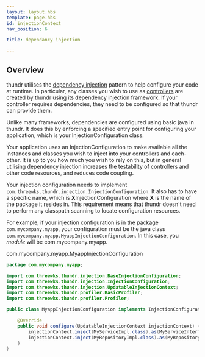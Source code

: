 ```yaml
---
layout: layout.hbs
template: page.hbs
id: injectionContext
nav_position: 6

title: dependancy injection

---
```


## Overview

thundr utilises the [dependency injection](http://en.wikipedia.org/wiki/Dependency_injection) pattern to help configure your code at runtime. In particular, any classes you wish to use as [controllers](modules/thundr/controllers.html) are created by thundr using its dependency injection framework.
If your controller requires dependencies, they need to be configured so that thundr can provide them.

Unlike many frameworks, dependencies are configured using basic java in thundr. It does this by enforcing a specified entry point for configuring your application, which is your InjectionConfiguration class. 

Your application uses an InjectionConfiguration to make available all the instances and classes you wish to inject into your controllers and each-other. It is up to you how much you wish to rely on this, but in general utilising dependency injection increases the testability of controllers and other code resources, and reduces code coupling. 

Your injection configuration needs to implement `com.threewks.thundr.injection.InjectionConfiguration`. It also has to have a specific name, which is **X**InjectionConfiguration where **X** is the name of the package it resides in. This requirement means that thundr doesn't need to perform any classpath scanning to locate configuration resources.

For example, if your injection configuration is in the package `com.mycompany.myapp`, your configuration must be the java class `com.mycompany.myapp.MyappInjectionConfiguration`. In this case, you *module* will be com.mycompany.myapp.

com.mycompany.myapp.MyappInjectionConfiguration

```java
package com.mycompany.myapp;

import com.threewks.thundr.injection.BaseInjectionConfiguration;
import com.threewks.thundr.injection.InjectionConfiguration;
import com.threewks.thundr.injection.UpdatableInjectionContext;
import com.threewks.thundr.profiler.BasicProfiler;
import com.threewks.thundr.profiler.Profiler;

public class MyappInjectionConfiguration implements InjectionConfiguration {

	@Override
	public void configure(UpdatableInjectionContext injectionContext) {
		injectionContext.inject(MyServiceImpl.class).as(MyServiceInterface.class);
		injectionContext.inject(MyRepositoryImpl.class).as(MyRepositoryInterface.class);
	}
}
```